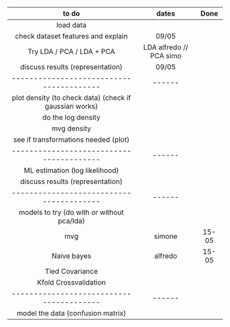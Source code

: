| to do| dates|Done|
|:-----------:|:--------:|:--------:|
| load data|||
|check dataset features and explain| 09/05|||----------------------------------------|------|
|Try LDA / PCA / LDA + PCA|LDA alfredo // PCA simo|
|discuss results (representation)|09/05||
|----------------------------------------|------|
|plot density (to check data) (check if gaussian works)|||
|do the log density|||
|mvg density|||
|see if transformations needed (plot)|||
|----------------------------------------|------|
|ML estimation (log likelihood)||
|discuss results (representation)|||
|----------------------------------------|------|
|models to try (do with or without pca/lda)|||
|mvg| simone | 15-05|
|Naive bayes| alfredo|15-05|
|Tied Covariance|||
|Kfold Crossvalidation|||
|----------------------------------------|------|
|model the data (confusion matrix)|||

